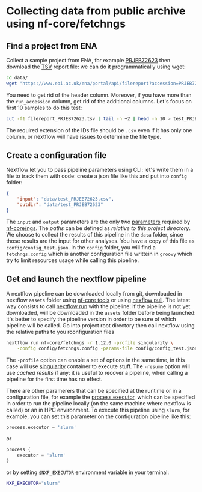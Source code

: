 
# Collecting data from public archive using nf-core/fetchngs

## Find a project from ENA

Collect a sample project from ENA, for example [PRJEB72623](https://www.ebi.ac.uk/ena/browser/view/PRJEB72623)
then download the [TSV](https://www.ebi.ac.uk/ena/portal/api/filereport?accession=PRJEB72623&result=read_run&fields=study_accession,sample_accession,experiment_accession,run_accession,tax_id,scientific_name,experiment_title,experiment_alias,fastq_ftp,submitted_ftp,sra_ftp,bam_ftp&format=tsv&download=true&limit=0) report file: we can do it programmatically using wget:

```bash
cd data/
wget "https://www.ebi.ac.uk/ena/portal/api/filereport?accession=PRJEB72623&result=read_run&fields=run_accession&format=tsv&download=true&limit=0" -O filereport_PRJEB72623.tsv
```

You need to get rid of the header column. Moreover, if you have more than the `run_accession` 
column, get rid of the additional columns. Let's focus on first 10 samples to do this test:

```bash
cut -f1 filereport_PRJEB72623.tsv | tail -n +2 | head -n 10 > test_PRJEB72623.csv
```

The required extension of the IDs file should be `.csv` even if it has only one column, or 
nextflow will have issues to determine the file type.

## Create a configuration file

Nextflow let you to pass pipeline parameters using CLI: let's write them in a file to 
track them with code: create a json file like this and put into `config` folder:

```json
{
    "input": "data/test_PRJEB72623.csv",
    "outdir": "data/test_PRJEB72623"
}
```

The `input` and `output` parameters are the only two [parameters](https://nf-co.re/fetchngs/1.12.0/parameters/) 
required by [nf-core/ngs](https://nf-co.re/fetchngs/1.12.0). The *paths* can be defined as *relative to this
project directory*. We choose to collect the results of this pipeline in the `data` folder,
since those results are the input for other analyses. You have a copy of this file as `config/config_test.json`.
In the `config` folder, you will find a `fetchngs.config` which is another configuration file
writtein in `groovy` which try to limit resources usage while calling this pipeline.

## Get and launch the nextflow pipeline

A nextflow pipeline can be downloaded locally from git, downloaded in nextflow `assets` folder using 
[nf-core tools](https://nf-co.re/docs/nf-core-tools/pipelines/download) or using 
[nexflow pull](https://www.nextflow.io/docs/latest/cli.html#pulling-or-updating-a-project). The latest 
way consists to call [nextflow run](https://www.nextflow.io/docs/latest/cli.html#running-pipelines) 
with the pipeline: if the pipeline is not yet downloaded, will be
downloaded in the `assets` folder before being launched: it's better to specify the pipeline version
in order to be sure of which pipeline will be called. Go into project root directory then call
nextflow using the relative paths to you rconfiguration files

```bash
nextflow run nf-core/fetchngs -r 1.12.0 -profile singularity \
    -config config/fetchngs.config -params-file config/config_test.json -resume
```

The `-profile` option can enable a set of options in the same time, in this case
will use [singularity](https://sylabs.io/singularity/) container to execute stuff. 
The `-resume` option will
use *cached results* if any: it is useful to recover a pipeline, when calling 
a pipeline for the first time has no effect. 

There are other paramerers that can be specified at the runtime or in a configuration file,
for example the [process.executor](https://www.nextflow.io/docs/latest/executor.html), which can be specified in order to run the pipeline 
locally (on the same machine where nextflow is called) or an in HPC environment. To execute
this pipeline using `slurm`, for example, you can set this parameter on the configuration 
pipeline like this: 

```groovy
process.executor = 'slurm'
```

or 

```groovy
process {
    executor = 'slurm'
}
```

or by setting `$NXF_EXECUTOR` environment variable in your terminal:

```bash
NXF_EXECUTOR="slurm"
```